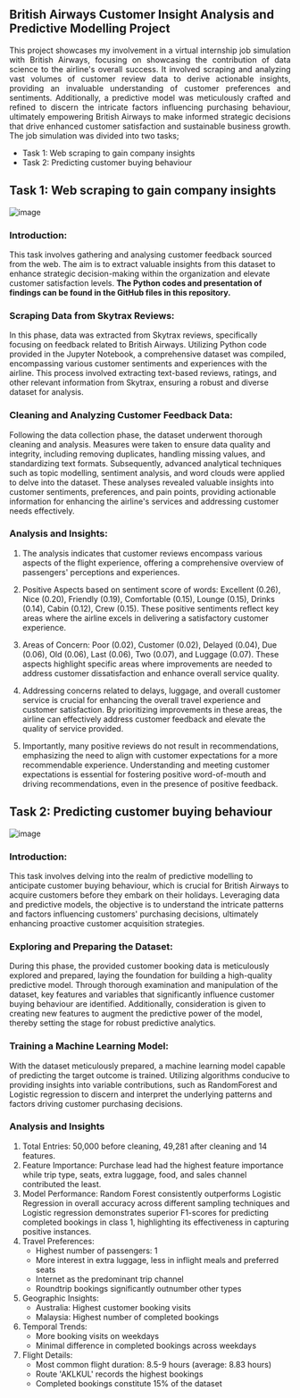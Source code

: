 ## British Airways Customer Insight Analysis and Predictive Modelling Project

<p style="text-align: justify;">
    This project showcases my involvement in a virtual internship job simulation with British Airways, focusing on showcasing the contribution of data science to the airline's overall success. It involved scraping and analyzing vast volumes of customer review data to derive actionable insights, providing an invaluable understanding of customer preferences and sentiments. Additionally, a predictive model was meticulously crafted and refined to discern the intricate factors influencing purchasing behaviour, ultimately empowering British Airways to make informed strategic decisions that drive enhanced customer satisfaction and sustainable business growth. The job simulation was divided into two tasks; 
</p>

* Task 1: Web scraping to gain company insights
* Task 2: Predicting customer buying behaviour

## Task 1: Web scraping to gain company insights

![image](https://github.com/noshiobec/British_Airyways_data-science_job_simulation/assets/96450822/5547396f-9ea1-40ec-baa6-def29595e629)

### Introduction:
This task involves gathering and analysing customer feedback sourced from the web. The aim is to extract valuable insights from this dataset to enhance strategic decision-making within the organization and elevate customer satisfaction levels. **The Python codes and presentation of findings can be found in the GitHub files in this repository.**

### Scraping Data from Skytrax Reviews:
In this phase, data was extracted from Skytrax reviews, specifically focusing on feedback related to British Airways. Utilizing Python code provided in the Jupyter Notebook, a comprehensive dataset was compiled, encompassing various customer sentiments and experiences with the airline. This process involved extracting text-based reviews, ratings, and other relevant information from Skytrax, ensuring a robust and diverse dataset for analysis.

### Cleaning and Analyzing Customer Feedback Data:
Following the data collection phase, the dataset underwent thorough cleaning and analysis. Measures were taken to ensure data quality and integrity, including removing duplicates, handling missing values, and standardizing text formats. Subsequently, advanced analytical techniques such as topic modelling, sentiment analysis, and word clouds were applied to delve into the dataset. These analyses revealed valuable insights into customer sentiments, preferences, and pain points, providing actionable information for enhancing the airline's services and addressing customer needs effectively.

### Analysis and Insights:

1. The analysis indicates that customer reviews encompass various aspects of the flight experience, offering a comprehensive overview of passengers' perceptions and experiences.

2. Positive Aspects based on sentiment score of words: Excellent (0.26), Nice (0.20), Friendly (0.19), Comfortable (0.15), Lounge (0.15), Drinks (0.14), Cabin (0.12), Crew (0.15). These positive sentiments reflect key areas where the airline excels in delivering a satisfactory customer experience.

3. Areas of Concern: Poor (0.02), Customer (0.02), Delayed (0.04), Due (0.06), Old (0.06), Last (0.06), Two (0.07), and Luggage (0.07). These aspects highlight specific areas where improvements are needed to address customer dissatisfaction and enhance overall service quality.

4. Addressing concerns related to delays, luggage, and overall customer service is crucial for enhancing the overall travel experience and customer satisfaction. By prioritizing improvements in these areas, the airline can effectively address customer feedback and elevate the quality of service provided.

5. Importantly, many positive reviews do not result in recommendations, emphasizing the need to align with customer expectations for a more recommendable experience. Understanding and meeting customer expectations is essential for fostering positive word-of-mouth and driving recommendations, even in the presence of positive feedback.


## Task 2: Predicting customer buying behaviour

![image](https://github.com/noshiobec/British_Airyways_data-science_job_simulation/assets/96450822/9be39b6b-9890-41cc-8fd0-cfabe89e3837)

### Introduction:
This task involves delving into the realm of predictive modelling to anticipate customer buying behaviour, which is crucial for British Airways to acquire customers before they embark on their holidays. Leveraging data and predictive models, the objective is to understand the intricate patterns and factors influencing customers' purchasing decisions, ultimately enhancing proactive customer acquisition strategies.

### Exploring and Preparing the Dataset:
During this phase, the provided customer booking data is meticulously explored and prepared, laying the foundation for building a high-quality predictive model. Through thorough examination and manipulation of the dataset, key features and variables that significantly influence customer buying behaviour are identified. Additionally, consideration is given to creating new features to augment the predictive power of the model, thereby setting the stage for robust predictive analytics.

### Training a Machine Learning Model:
With the dataset meticulously prepared, a machine learning model capable of predicting the target outcome is trained. Utilizing algorithms conducive to providing insights into variable contributions, such as RandomForest and Logistic regression to discern and interpret the underlying patterns and factors driving customer purchasing decisions.

### Analysis and Insights
1. Total Entries: 50,000 before cleaning, 49,281 after cleaning and 14 features. 
2. Feature Importance: Purchase lead had the highest feature importance while trip type, seats, extra luggage, food, and sales channel contributed the least.
3. Model Performance: Random Forest consistently outperforms Logistic Regression in overall accuracy across different sampling techniques and Logistic regression demonstrates superior F1-scores for predicting completed 
   bookings in class 1, highlighting its effectiveness in capturing positive instances.
4. Travel Preferences:
    * Highest number of passengers: 1
    * More interest in extra luggage, less in inflight meals and preferred seats
    * Internet as the predominant trip channel
    * Roundtrip bookings significantly outnumber other types
5. Geographic Insights:
    * Australia: Highest customer booking visits
    * Malaysia: Highest number of completed bookings
6. Temporal Trends:
    * More booking visits on weekdays
    * Minimal difference in completed bookings across weekdays
7. Flight Details:
    * Most common flight duration: 8.5-9 hours (average: 8.83 hours)
    * Route 'AKLKUL' records the highest bookings
    * Completed bookings constitute 15% of the dataset

